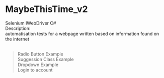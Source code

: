 # MaybeThisTime_v2  <br/>
Selenium IWebDriver C#  <br/>
Description:  <br/>
automatisation tests for a webpage written based on information found on the internet  <br/>
<br/>
 > Radio Button Example <br/>
 > Suggession Class Example <br/>
 > Dropdown Example <br/>
 > Login to account <br/>
